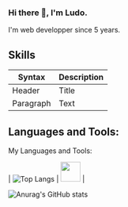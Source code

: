 ### Hi there 👋, I'm Ludo.

I'm web developper since 5 years.


## Skills

| Syntax      | Description |
| ----------- | ----------- |
| Header      | Title       |
| Paragraph   | Text        |


## Languages and Tools:


My Languages and Tools:

 


 | ![Top Langs](https://github-readme-stats.vercel.app/api/top-langs/?username=Ludo-Boa&langs_count=10&theme=tokyonight) | <img src="https://cdn.jsdelivr.net/gh/devicons/devicon/icons/html5/html5-original.svg" width="40"/> |
 
 ![Anurag's GitHub stats](https://github-readme-stats.vercel.app/api?username=Ludo-Boa&show_icons=true&count_private=true&theme=tokyonight)
 

 

